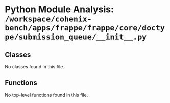 # Python Module Analysis: `/workspace/cohenix-bench/apps/frappe/frappe/core/doctype/submission_queue/__init__.py`

## Classes

No classes found in this file.


## Functions

No top-level functions found in this file.
